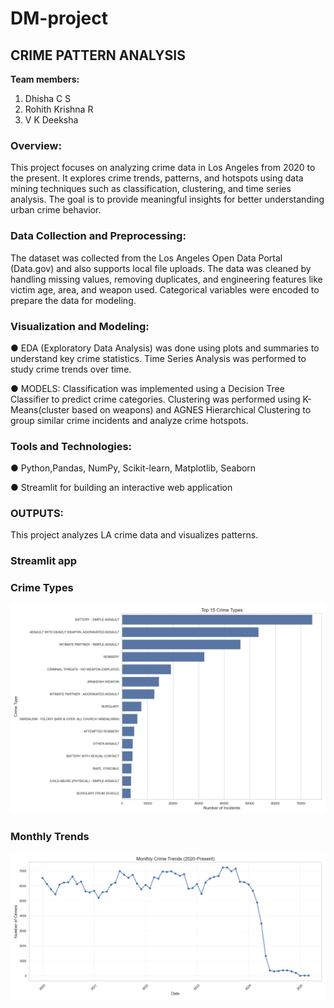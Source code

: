 # DM-project

## CRIME PATTERN ANALYSIS

**Team members:**

1. Dhisha C S 
2. Rohith Krishna R 
3. V K Deeksha

### **Overview:**

This project focuses on analyzing crime data in Los Angeles from 2020 to the 
present. It explores crime trends, patterns, and hotspots using data mining techniques 
such as classification, clustering, and time series analysis. The goal is to provide 
meaningful insights for better understanding urban crime behavior. 

### **Data Collection and Preprocessing:**
The dataset was collected from the Los Angeles Open Data Portal (Data.gov) and 
also supports local file uploads. The data was cleaned by handling missing values, 
removing duplicates, and engineering features like victim age, area, and weapon used. 
Categorical variables were encoded to prepare the data for modeling. 

### **Visualization and Modeling:** 

● EDA (Exploratory Data Analysis) was done using plots and summaries to 
understand key crime statistics. Time Series Analysis was performed to study 
crime trends over time. 

● MODELS: Classification was implemented using a Decision Tree Classifier to 
predict crime categories. Clustering was performed using K-Means(cluster based 
on weapons) and AGNES Hierarchical Clustering to group similar crime 
incidents and analyze crime hotspots.

### **Tools and Technologies:**

● Python,Pandas, NumPy, Scikit-learn, Matplotlib, Seaborn 

● Streamlit for building an interactive web application 

### **OUTPUTS:**
This project analyzes LA crime data and visualizes patterns.

### Streamlit app


### Crime Types
![Top Crimes Chart](DM%20project/crime_analysis_plots/top_crimes.png)

### Monthly Trends
![Montthly Trends](DM%20project/crime_analysis_plots/monthly_crime_trends.png)
